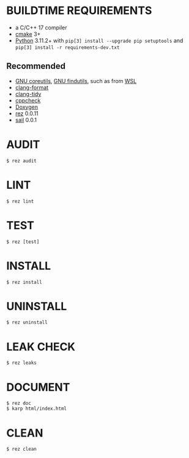 # BUILDTIME REQUIREMENTS

* a C/C++ 17 compiler
* [cmake](https://cmake.org/) 3+
* [Python](https://www.python.org/) 3.11.2+ with `pip[3] install --upgrade pip setuptools` and `pip[3] install -r requirements-dev.txt`

## Recommended

* [GNU coreutils](https://www.gnu.org/software/coreutils/), [GNU findutils](https://www.gnu.org/software/findutils/), such as from [WSL](https://docs.microsoft.com/en-us/windows/wsl/install-win10)
* [clang-format](https://clang.llvm.org/docs/ClangFormat.html)
* [clang-tidy](https://clang.llvm.org/extra/clang-tidy/)
* [cppcheck](https://cppcheck.sourceforge.io/)
* [Doxygen](https://www.doxygen.nl/index.html)
* [rez](https://github.com/mcandre/rez) 0.0.11
* [sail](https://github.com/mcandre/sail) 0.0.1

# AUDIT

```console
$ rez audit
```

# LINT

```console
$ rez lint
```

# TEST

```console
$ rez [test]
```

# INSTALL

```console
$ rez install
```

# UNINSTALL

```console
$ rez uninstall
```

# LEAK CHECK

```console
$ rez leaks
```

# DOCUMENT

```console
$ rez doc
$ karp html/index.html
```

# CLEAN

```console
$ rez clean
```
